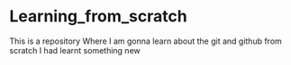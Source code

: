 # Learning_from_scratch
This is a repository Where I am gonna learn about the git and github from scratch
I had learnt something new
